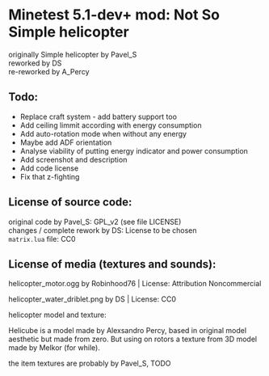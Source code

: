 Minetest 5.1-dev+ mod: Not So Simple helicopter
========================================
originally Simple helicopter by Pavel_S  
reworked by DS  
re-reworked by A_Percy

Todo:
-----

- Replace craft system - add battery support too
- Add ceiling limmit according with energy consumption
- Add auto-rotation mode when without any energy
- Maybe add ADF orientation
- Analyse viability of putting energy indicator and power consumption
- Add screenshot and description
- Add code license
- Fix that z-fighting

License of source code:
-----------------------
original code by Pavel_S: GPL_v2 (see file LICENSE)  
changes / complete rework by DS: License to be chosen  
`matrix.lua` file: CC0  

License of media (textures and sounds):
---------------------------------------

helicopter_motor.ogg by  Robinhood76 | License: Attribution Noncommercial  

helicopter_water_driblet.png by DS | License: CC0

helicopter model and texture:  

Helicube is a model made by Alexsandro Percy, based in original model aesthetic but made from zero. But using on rotors a texture from 3D model made by Melkor (for while).  

the item textures are probably by Pavel_S, TODO  
